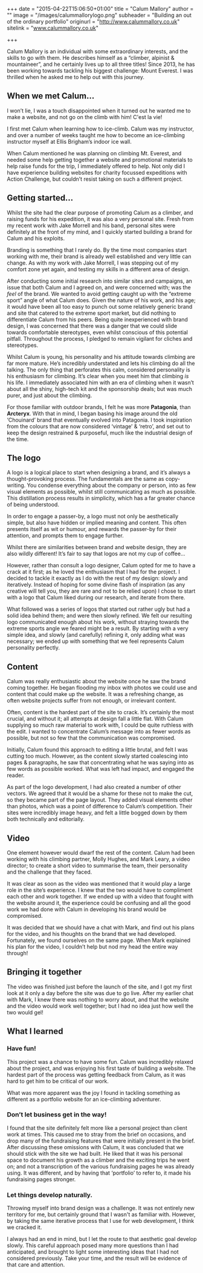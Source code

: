 +++
date = "2015-04-22T15:06:50+01:00"
title = "Calum Mallory"
author = ""
image = "/images/calummallorylogo.png"
subheader = "Building an out of the ordinary portfolio"
originurl = "http://www.calummallory.co.uk"
sitelink = "www.calummallory.co.uk"

+++


Calum Mallory is an individual with some extraordinary interests, and
the skills to go with them. He describes himself as a “climber, alpinist
& mountaineer”, and he certainly lives up to all three titles! Since
2013, he has been working towards tackling his biggest challenge: Mount
Everest. I was thrilled when he asked me to help out with this
journey.

When we met Calum…
------------------

I won’t lie, I was a touch disappointed when it turned out he wanted
me to make a website, and not go on the climb with him! C'est la vie!

I first met Calum when learning how to ice-climb. Calum was my instructor, and over a number of weeks
taught me how to become an ice-climbing instructor myself at Ellis
Brigham’s indoor ice wall.

When Calum mentioned he was planning on climbing Mt. Everest, and needed
some help getting together a website and promotional materials to help
raise funds for the trip, I immediately offered to help. Not only did
I have experience building websites for charity focussed expeditions
with Action Challenge, but couldn’t resist taking on such a different
project.

Getting started…
----------------

Whilst the site had the clear purpose of promoting Calum as a climber,
and raising funds for his expedition, it was also a very personal site.
Fresh from my recent work with Jake Morrell and his band, personal
sites were definitely at the front of my mind, and I quickly started building a brand for Calum and his exploits.

Branding is something that I rarely do. By the time most companies
start working with me, their brand is already well established and very
little can change. As with my work with Jake Morrell, I was stepping
out of my comfort zone yet again, and testing my skills in a different
area of design.

After conducting some initial research into similar sites and campaigns,
an issue that both Calum and I agreed on, and were concerned
with; was the *feel* of the brand. We wanted to avoid getting caught up
with the “extreme sport” angle of what Calum does. Given the nature of
his work, and his age; it would have been all too easy to punch out some
relatively generic brand and site that catered to the extreme sport
market, but did nothing to differentiate Calum from his peers. Being
quite inexperienced with brand design, I was concerned that there was
a danger that we could slide towards comfortable stereotypes, even
whilst conscious of this potential pitfall. Throughout the process, I
pledged to remain vigilant for cliches and stereotypes.

Whilst Calum is young, his personality and his attitude towards climbing
are far more mature. He’s incredibly understated and lets his climbing
do all the talking. The only thing that perforates this calm, considered
personality is his enthusiasm for climbing. It’s clear when you meet him
that climbing *is* his life. I immediately associated him with an era
of climbing when it wasn’t about all the shiny, high-tech kit and the
sponsorship deals; but was much purer, and just about the climbing.

For those familiar with outdoor brands, I felt he was more
**Patagonia**, than **Arcteryx**. With that in mind, I began basing his
image around the old ‘Chouinard’ brand that eventually evolved into
Patagonia. I took inspiration from the colours that are now considered
‘vintage’ & ‘retro’, and set out to keep the design restrained &
purposeful, much like the industrial design of the time.

The logo
--------

A logo is a logical place to start when designing a brand, and it’s
always a thought-provoking process. The fundamentals are the same as
copy-writing. You condense everything about the company or person, into
as few visual elements as possible, whilst still communicating as much
as possible. This distillation process results in simplicity, which has
a far greater chance of being understood.

In order to engage a passer-by, a logo must not only be aesthetically
simple, but also have hidden or implied meaning and content. This often
presents itself as wit or humour, and rewards the passer-by for their
attention, and prompts them to engage further.

Whilst there are similarities between brand and website design, they are
also wildly different! It’s fair to say that logos are not my cup of
coffee…

However, rather than consult a logo designer, Calum opted for me to have
a crack at it first; as he loved the enthusiasm that I had for the
project. I decided to tackle it exactly as I do with the rest of my
design: slowly and iteratively. Instead of hoping for some divine flash
of inspiration (as any creative will tell you, they are rare and not to
be relied upon) I chose to start with a logo that Calum liked during
our research, and iterate from there.

What followed was a series of logos that started out rather ugly but had
a solid idea behind them; and were then slowly refined. We felt our
resulting logo communicated enough about his work, without straying
towards the extreme sports angle we feared might be a result. By
starting with a very simple idea, and slowly (and carefully) refining
it, only adding what was necessary; we ended up with something that we
feel represents Calum personality perfectly.

Content
-------

Calum was really enthusiastic about the website once he saw the brand
coming together. He began flooding my inbox with photos we could use and
content that could make up the website. It was a refreshing change, as
often website projects suffer from not enough, or irrelevant content.

Often, content is the hardest part of the site to crack. It’s certainly
the most crucial, and without it; all attempts at design fall a little
flat. With Calum supplying so much raw material to work with, I could
be quite ruthless with the edit. I wanted to concentrate
Calum’s message into as fewer words as possible, but not so few that
the communication was compromised.

Initially, Calum found this approach to editing a little
brutal, and felt I was cutting too much. However, as the content
slowly started coalescing into pages & paragraphs, he saw that
concentrating what he was saying into as few words as possible worked.
What was left had impact, and engaged the reader.

As part of the logo development, I had also created a number of other
vectors. We agreed that it would be a shame for these not to make
the cut, so they became part of the page layout. They added visual
elements other than photos, which was a point of difference to Calum’s
competition. Their sites were incredibly image heavy, and felt a little
bogged down by them both technically and editorially.

Video
-----

One element however would dwarf the rest of the content. Calum had been
working with his climbing partner, Molly Hughes, and Mark Leary, a video
director; to create a short video to summarise the team, their
personality and the challenge that they faced.

It was clear as soon as the video was mentioned that it would play a
large role in the site’s experience. I knew that the two would have to
compliment each other and work together. If we ended up with a video
that fought with the website around it, the experience could be
confusing and all the good work we had done with Calum in developing his
brand would be compromised.

It was decided that we should have a chat with Mark, and find out his
plans for the video, and his thoughts on the brand that we had
developed. Fortunately, we found ourselves on the same page. When Mark
explained his plan for the video, I couldn’t help but nod my head the
entire way through!

Bringing it together
--------------------

The video was finished just before the launch of the site, and I got
my first look at it only a day before the site was due to go live.
After my earlier chat with Mark, I knew there was nothing to worry about,
and that the website and the video would work well together; but I had
no idea just how well the two would gel!

What I learned
---------------

### Have fun!

This project was a chance to have some fun. Calum was incredibly relaxed
about the project, and was enjoying his first taste of building a
website. The hardest part of the process was getting feedback from
Calum, as it was hard to get him to be critical of our work.

What was more apparent was the joy I found in tackling something as
different as a portfolio website for an ice-climbing adventurer.

### Don’t let business get in the way!

I found that the site definitely felt more like a personal project than
client work at times. This caused me to stray from the brief on
occasions, and drop many of the fundraising features that were initially
present in the brief. After discussing these omissions with Calum, it
was concluded that we should stick with the site we had built. He liked
that it was his personal space to document his growth as a climber and
the exciting trips he went on; and not a transcription of the various
fundraising pages he was already using. It was different, and by having
that ‘portfolio’ to refer to, it made his fundraising pages stronger.

### Let things develop naturally.

Throwing myself into brand design was a challenge. It was not
entirely new territory for me, but certainly ground that I wasn't as familiar with. However, by taking the same iterative process
that I use for web development, I think we cracked it.

I always had an end in mind, but I let the route to that aesthetic
goal develop slowly. This careful approach posed many more questions
than I had anticipated, and brought to light some interesting ideas
that I had not considered previously. Take your time, and the result
will be evidence of that care and attention.

